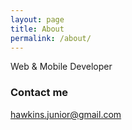 ```yaml
---
layout: page
title: About
permalink: /about/
---
```


Web & Mobile Developer

### Contact me

[hawkins.junior@gmail.com](mailto:hawkins.junior@gmail.com)
